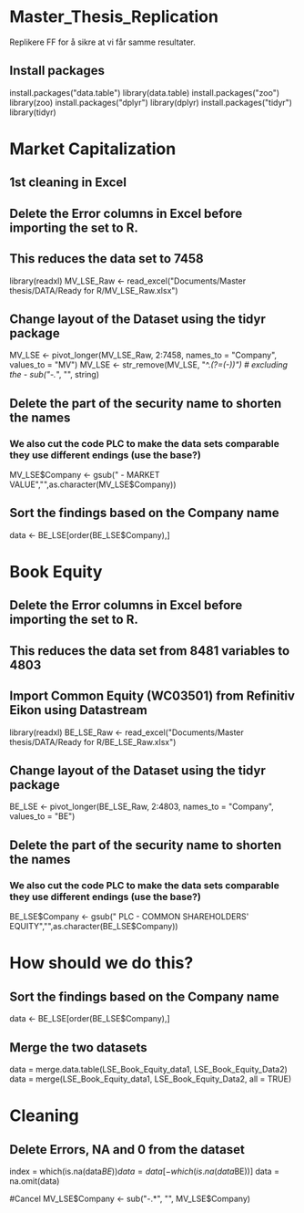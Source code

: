 # Master_Thesis_Replication
Replikere FF for å sikre at vi får samme resultater. 

## Install packages
install.packages("data.table")
library(data.table)
install.packages("zoo")
library(zoo)
install.packages("dplyr")
library(dplyr)
install.packages("tidyr")
library(tidyr)


# Market Capitalization 

## 1st cleaning in Excel
## Delete the Error columns in Excel before importing the set to R. 
## This reduces the data set to 7458

library(readxl)
MV_LSE_Raw <- read_excel("Documents/Master thesis/DATA/Ready for R/MV_LSE_Raw.xlsx")

## Change layout of the Dataset using the tidyr package
MV_LSE <- pivot_longer(MV_LSE_Raw, 2:7458, names_to = "Company", values_to = "MV")
MV_LSE <- str_remove(MV_LSE, "^.*(?=(-))") # excluding the -
sub("-.*", "", string)

## Delete the part of the security name to shorten the names 
### We also cut the code PLC to make the data sets comparable they use different endings (use the base?) 
MV_LSE$Company <- gsub(" - MARKET VALUE","",as.character(MV_LSE$Company))


## Sort the findings based on the Company name 
data <- BE_LSE[order(BE_LSE$Company),]





# Book Equity 

## Delete the Error columns in Excel before importing the set to R. 
## This reduces the data set from 8481 variables to 4803

## Import Common Equity (WC03501) from Refinitiv Eikon using Datastream 
library(readxl)
BE_LSE_Raw <- read_excel("Documents/Master thesis/DATA/Ready for R/BE_LSE_Raw.xlsx")

## Change layout of the Dataset using the tidyr package
BE_LSE <- pivot_longer(BE_LSE_Raw, 2:4803, names_to = "Company", values_to = "BE")

## Delete the part of the security name to shorten the names 
### We also cut the code PLC to make the data sets comparable they use different endings (use the base?) 
BE_LSE$Company <- gsub(" PLC - COMMON SHAREHOLDERS' EQUITY","",as.character(BE_LSE$Company))
# How should we do this? 

## Sort the findings based on the Company name 
data <- BE_LSE[order(BE_LSE$Company),]







## Merge the two datasets
data = merge.data.table(LSE_Book_Equity_data1, LSE_Book_Equity_Data2)
data = merge(LSE_Book_Equity_data1, LSE_Book_Equity_Data2, all = TRUE)

# Cleaning
## Delete Errors, NA and 0 from the dataset
index = which(is.na(data$BE))
data = data[-which(is.na(data$BE))]
data = na.omit(data)

#Cancel
MV_LSE$Company <- sub("-.*", "", MV_LSE$Company)



